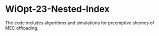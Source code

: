# WiOpt-23-Nested-Index
The code includes algorithms and simulations for preemptive shemes of MEC offloading.
